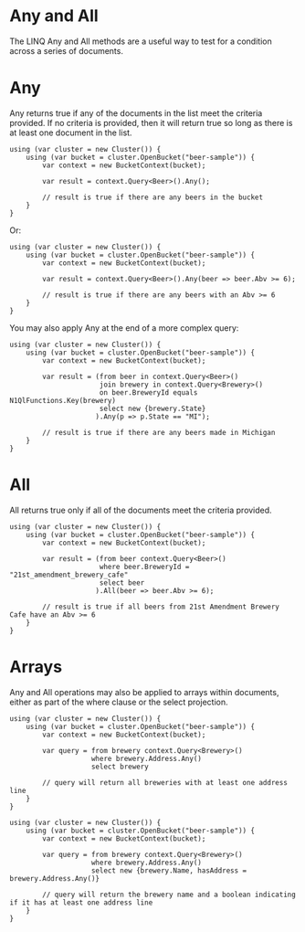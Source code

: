Any and All
===========
The LINQ Any and All methods are a useful way to test for a condition across a series of documents.

Any
===
Any returns true if any of the documents in the list meet the criteria provided.  If no criteria is provided, then it will return true so long as there is at least one document in the list.

	using (var cluster = new Cluster()) {
		using (var bucket = cluster.OpenBucket("beer-sample")) {
			var context = new BucketContext(bucket);

			var result = context.Query<Beer>().Any();

			// result is true if there are any beers in the bucket
		}
	}

Or:

	using (var cluster = new Cluster()) {
		using (var bucket = cluster.OpenBucket("beer-sample")) {
			var context = new BucketContext(bucket);

			var result = context.Query<Beer>().Any(beer => beer.Abv >= 6);

			// result is true if there are any beers with an Abv >= 6
		}
	}

You may also apply Any at the end of a more complex query:

	using (var cluster = new Cluster()) {
		using (var bucket = cluster.OpenBucket("beer-sample")) {
			var context = new BucketContext(bucket);

			var result = (from beer in context.Query<Beer>()
						  join brewery in context.Query<Brewery>()
						  on beer.BreweryId equals N1QlFunctions.Key(brewery)
						  select new {brewery.State}
						 ).Any(p => p.State == "MI");

			// result is true if there are any beers made in Michigan
		}
	}

All
===
All returns true only if all of the documents meet the criteria provided.

	using (var cluster = new Cluster()) {
		using (var bucket = cluster.OpenBucket("beer-sample")) {
			var context = new BucketContext(bucket);

			var result = (from beer context.Query<Beer>()
						  where beer.BreweryId = "21st_amendment_brewery_cafe"
						  select beer
						 ).All(beer => beer.Abv >= 6);

			// result is true if all beers from 21st Amendment Brewery Cafe have an Abv >= 6
		}
	}

Arrays
======
Any and All operations may also be applied to arrays within documents, either as part of the where clause or the select projection.

	using (var cluster = new Cluster()) {
		using (var bucket = cluster.OpenBucket("beer-sample")) {
			var context = new BucketContext(bucket);

			var query = from brewery context.Query<Brewery>()
					    where brewery.Address.Any()
						select brewery

			// query will return all breweries with at least one address line
		}
	}

	using (var cluster = new Cluster()) {
		using (var bucket = cluster.OpenBucket("beer-sample")) {
			var context = new BucketContext(bucket);

			var query = from brewery context.Query<Brewery>()
					    where brewery.Address.Any()
						select new {brewery.Name, hasAddress = brewery.Address.Any()}

			// query will return the brewery name and a boolean indicating if it has at least one address line
		}
	}